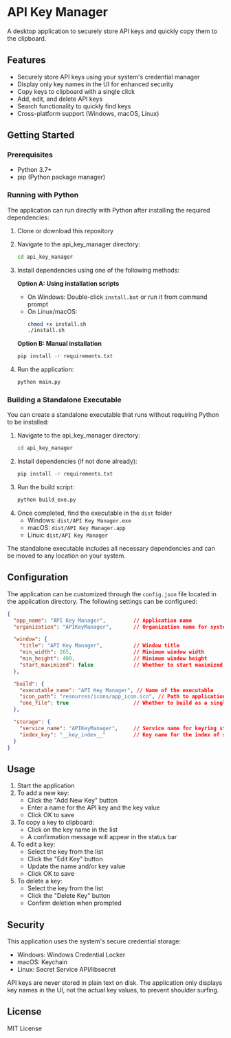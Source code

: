 # API Key Manager

A desktop application to securely store API keys and quickly copy them to the clipboard.

## Features

- Securely store API keys using your system's credential manager
- Display only key names in the UI for enhanced security
- Copy keys to clipboard with a single click
- Add, edit, and delete API keys
- Search functionality to quickly find keys
- Cross-platform support (Windows, macOS, Linux)

## Getting Started

### Prerequisites

- Python 3.7+
- pip (Python package manager)

### Running with Python

The application can run directly with Python after installing the required dependencies:

1. Clone or download this repository
2. Navigate to the api_key_manager directory:
   ```bash
   cd api_key_manager
   ```
3. Install dependencies using one of the following methods:

   **Option A: Using installation scripts**
   - On Windows: Double-click `install.bat` or run it from command prompt
   - On Linux/macOS:
     ```bash
     chmod +x install.sh
     ./install.sh
     ```

   **Option B: Manual installation**
   ```bash
   pip install -r requirements.txt
   ```

4. Run the application:
   ```bash
   python main.py
   ```

### Building a Standalone Executable

You can create a standalone executable that runs without requiring Python to be installed:

1. Navigate to the api_key_manager directory:
   ```bash
   cd api_key_manager
   ```
2. Install dependencies (if not done already):
   ```bash
   pip install -r requirements.txt
   ```
3. Run the build script:
   ```bash
   python build_exe.py
   ```
4. Once completed, find the executable in the `dist` folder
   - Windows: `dist/API Key Manager.exe`
   - macOS: `dist/API Key Manager.app`
   - Linux: `dist/API Key Manager`

The standalone executable includes all necessary dependencies and can be moved to any location on your system.

## Configuration

The application can be customized through the `config.json` file located in the application directory. The following settings can be configured:

```json
{
  "app_name": "API Key Manager",         // Application name
  "organization": "APIKeyManager",       // Organization name for system storage

  "window": {
    "title": "API Key Manager",          // Window title
    "min_width": 265,                    // Minimum window width
    "min_height": 400,                   // Minimum window height
    "start_maximized": false             // Whether to start maximized
  },

  "build": {
    "executable_name": "API Key Manager", // Name of the executable
    "icon_path": "resources/icons/app_icon.ico", // Path to application icon
    "one_file": true                     // Whether to build as a single file
  },

  "storage": {
    "service_name": "APIKeyManager",     // Service name for keyring storage
    "index_key": "__key_index__"         // Key name for the index of stored keys
  }
}
```

## Usage

1. Start the application
2. To add a new key:
   - Click the "Add New Key" button
   - Enter a name for the API key and the key value
   - Click OK to save
3. To copy a key to clipboard:
   - Click on the key name in the list
   - A confirmation message will appear in the status bar
4. To edit a key:
   - Select the key from the list
   - Click the "Edit Key" button
   - Update the name and/or key value
   - Click OK to save
5. To delete a key:
   - Select the key from the list
   - Click the "Delete Key" button
   - Confirm deletion when prompted

## Security

This application uses the system's secure credential storage:
- Windows: Windows Credential Locker
- macOS: Keychain
- Linux: Secret Service API/libsecret

API keys are never stored in plain text on disk. The application only displays key names in the UI, not the actual key values, to prevent shoulder surfing.

## License

MIT License
